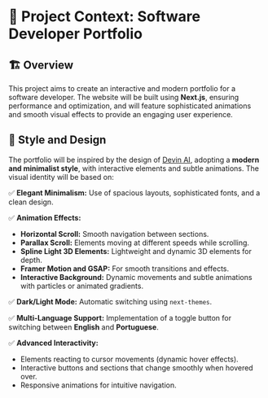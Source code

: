 # 📌 Project Context: Software Developer Portfolio

## 🏗️ Overview

This project aims to create an interactive and modern portfolio for a software developer. The website will be built using **Next.js**, ensuring performance and optimization, and will feature sophisticated animations and smooth visual effects to provide an engaging user experience.

## 🎨 Style and Design

The portfolio will be inspired by the design of [Devin AI](https://devin.ai/), adopting a **modern and minimalist style**, with interactive elements and subtle animations. The visual identity will be based on:

✅ **Elegant Minimalism:** Use of spacious layouts, sophisticated fonts, and a clean design.

✅ **Animation Effects:**
   - **Horizontal Scroll:** Smooth navigation between sections.
   - **Parallax Scroll:** Elements moving at different speeds while scrolling.
   - **Spline Light 3D Elements:** Lightweight and dynamic 3D elements for depth.
   - **Framer Motion and GSAP:** For smooth transitions and effects.
   - **Interactive Background:** Dynamic movements and subtle animations with particles or animated gradients.

✅ **Dark/Light Mode:** Automatic switching using `next-themes`.

✅ **Multi-Language Support:** Implementation of a toggle button for switching between **English** and **Portuguese**.

✅ **Advanced Interactivity:**
   - Elements reacting to cursor movements (dynamic hover effects).
   - Interactive buttons and sections that change smoothly when hovered over.
   - Responsive animations for intuitive navigation.

